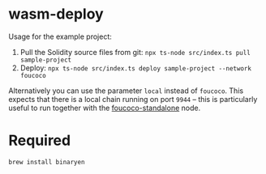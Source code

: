 # wasm-deploy

Usage for the example project:

1. Pull the Solidity source files from git: `npx ts-node src/index.ts pull sample-project`
2. Deploy: `npx ts-node src/index.ts deploy sample-project --network foucoco`

Alternatively you can use the parameter `local` instead of `foucoco`. This expects that there is a local chain running on port `9944` – this is particularly useful to run together with the [foucoco-standalone](https://github.com/pendulum-chain/foucoco-standalone) node.

# Required

```
brew install binaryen
```
